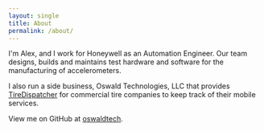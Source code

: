 ```yaml
---
layout: single
title: About
permalink: /about/
---
```


I'm Alex, and I work for Honeywell as an Automation Engineer. Our team designs, builds and maintains test hardware and software for the manufacturing of accelerometers.

I also run a side business, Oswald Technologies, LLC that provides [TireDispatcher](https://tiredispatcher.com) for commercial tire companies to keep track of their mobile services.

View me on GitHub at [oswaldtech](https://github.com/oswaldtech).